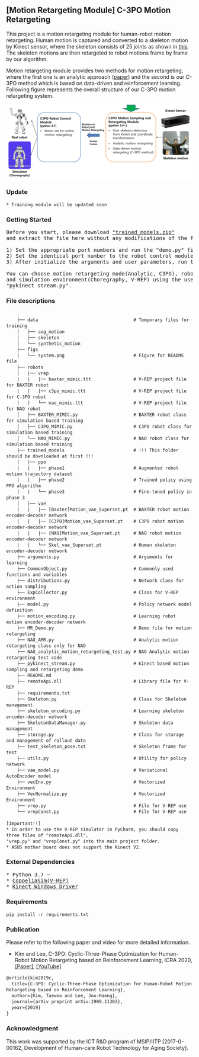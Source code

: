  ## [Motion Retargeting Module] C-3PO Motion Retargeting
This project is a motion retargeting module for human-robot motion retargeting. Human motion 
is captured and converted to a skeleton motion by Kinect sensor, where the skeleton consists of 
25 joints as shown in [this](https://arxiv.org/pdf/1604.02808.pdf). The skeleton motions are then retargeted to 
robot motions frame by frame by our algorithm. 

Motion retargeting module provides two methods for motion retargeting, 
where the first one is an analytic approach ([paper](https://ieeexplore.ieee.org/stamp/stamp.jsp?tp=&arnumber=7886806)) 
and the second is our C-3PO method which is based on data-driven and reinforcement learning. 
Following figure represents the overall structure of our C-3PO motion retargeting system. 

![Alt text](./figs/system.png)

### Update
```buildoutcfg
* Training module will be updated soon
```

### Getting Started
<pre>
Before you start, please download <a href="https://drive.google.com/file/d/103Ua1wgLXUKuD-TWySZ7I7dELbxioPip/view?usp=sharing">"trained_models.zip"</a> 
and extract the file here without any modifications of the file name.  

1) Set the appropriate port numbers and run the "demo.py" file of the robot control module.
2) Set the identical port number to the robot control module.
3) After initialize the arguments and user parameters, run the "pykinect_stream.py" file and enjoy.

You can choose motion retargeting mode(Analytic, C3PO), robots(NAO, Baxter, C-3PO) 
and simulation environment(Choregraphy, V-REP) using the user parameters described at the top of the 
"pykinect_stream.py".   
</pre>

### File descriptions
```buildoutcfg
    .
    ├── data                                    # Temporary files for training
    │   ├── aug_motion                           
    │   ├── skeleton
    │   └── synthetic_motion
    ├── figs                                     
    │   └── system.png                          # Figure for README file
    ├── robots
    │   |── vrep
    |   |   |── baxter_mimic.ttt                # V-REP project file for BAXTER robot
    |   |   |── c3po_mimic.ttt                  # V-REP project file for C-3PO robot
    |   |   └── nao_mimic.ttt                   # V-REP project file for NAO robot
    │   ├── BAXTER_MIMIC.py                     # BAXTER robot class for simulation based training  
    │   ├── C3PO_MIMIC.py                       # C3PO robot class for simulation based training
    │   └── NAO_MIMIC.py                        # NAO robot class for simulation based training
    ├── trained_models                          # !!! This folder should be downloaded at first !!! 
    │   |── ppo                                 
    |   |   |── phase1                          # Augmented robot motion trajectory dataset
    |   |   |── phase2                          # Trained policy using PPO algorithm
    |   |   └── phase3                          # Fine-tuned policy in phase 3
    │   |── vae
    |   |   |── [Baxter]Motion_vae_Superset.pt  # BAXTER robot motion encoder-decoder network
    |   |   |── [C3PO]Motion_vae_Superset.pt    # C3PO robot motion encoder-decoder network
    |   |   |── [NAO]Motion_vae_Superset.pt     # NAO robot motion encoder-decoder network
    |   |   └── Skel_vae_Superset.pt            # Human skeleton encoder-decoder network
    ├── arguments.py                            # Arguments for learning
    ├── CommonObject.py                         # Commonly used functions and variables
    ├── distributions.py                        # Network class for action sampling
    ├── ExpCollector.py                         # Class for V-REP environment 
    ├── model.py                                # Policy network model definition
    ├── motion_encoding.py                      # Learning robot motion encoder-decoder network
    ├── MR_Demo.py                              # Demo file for motion retargeting
    ├── NAO_AMR.py                              # Analytic motion retargeting class only for NAO
    ├── NAO_analytic_motion_retargeting_test.py # NAO Analytic motion retargeting test code
    ├── pykinect_stream.py                      # Kinect based motion sampling and retargeting demo
    ├── README.md
    ├── remoteApi.dll                           # Library file for V-REP
    ├── requirements.txt
    ├── Skeleton.py                             # Class for Skeleton management 
    ├── skeleton_encoding.py                    # Learning skeleton encoder-decoder network 
    ├── SkeletonDataManager.py                  # Skeleton data management
    ├── storage.py                              # Class for storage and management of rollout data 
    ├── test_skeleton_pose.txt                  # Skeleton frame for test
    ├── utils.py                                # Utility for policy network
    ├── vae_model.py                            # Variational AutoEncoder model
    ├── vecEnv.py                               # Vectorized Environment
    ├── VecNormalize.py                         # Vectorized Environment
    ├── vrep.py                                 # File for V-REP use 
    └── vrepConst.py                            # File for V-REP use

[Important!!]
* In order to use the V-REP simulator in PyCharm, you should copy three files of "remoteApi.dll", 
"vrep.py" and "vrepConst.py" into the main project folder. 
* ASUS mother board does not support the Kinect V2.
```

### External Dependencies 
<pre>
* Python 3.7 ~
* <a href="https://www.coppeliarobotics.com/">CoppeliaSim(V-REP)</a>
* <a href="https://www.microsoft.com/en-us/download/details.aspx?id=44559">Kinect Windows Driver</a>
</pre>

### Requirements
```buildoutcfg
pip install -r requirements.txt
```

### Publication
Please refer to the following paper and video for more detailed information.
* Kim and Lee, C-3PO: Cyclic-Three-Phase Optimization for Human-Robot Motion Retargeting based on 
Reinforcement Learning, ICRA 2020, 
[[Paper]](https://arxiv.org/abs/1909.11303), 
[[YouTube]](https://www.youtube.com/watch?v=C37Fip1X0Y0&t=19s)

```buildoutcfg
@article{kim2019c,
  title={C-3PO: Cyclic-Three-Phase Optimization for Human-Robot Motion Retargeting based on Reinforcement Learning},
  author={Kim, Taewoo and Lee, Joo-Haeng},
  journal={arXiv preprint arXiv:1909.11303},
  year={2019}
}
```

### Acknowledgment 
This work was supported by the ICT R&D program of MSIP/IITP [2017-0-00162, Development of Human-care 
Robot Technology for Aging Society].